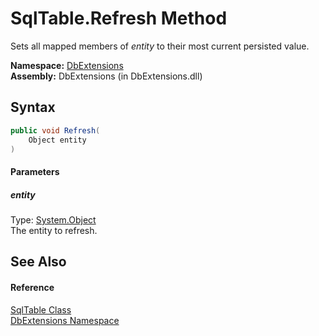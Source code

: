 SqlTable.Refresh Method
=======================
Sets all mapped members of *entity* to their most current persisted value.

**Namespace:** [DbExtensions][1]  
**Assembly:** DbExtensions (in DbExtensions.dll)

Syntax
------

```csharp
public void Refresh(
	Object entity
)
```

#### Parameters

##### *entity*
Type: [System.Object][2]  
The entity to refresh.


See Also
--------

#### Reference
[SqlTable Class][3]  
[DbExtensions Namespace][1]  

[1]: ../README.md
[2]: http://msdn.microsoft.com/en-us/library/e5kfa45b
[3]: README.md